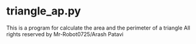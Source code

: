 # triangle_ap.py
This is a program for calculate the area and the perimeter of a triangle
All rights reserved by Mr-Robot0725/Arash Patavi
